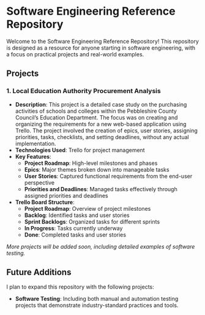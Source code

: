 # Software Engineering Reference Repository

Welcome to the Software Engineering Reference Repository! This repository is designed as a resource for anyone starting in software engineering, with a focus on practical projects and real-world examples.

## Projects

### 1. **Local Education Authority Procurement Analysis**
   - **Description**: This project is a detailed case study on the purchasing activities of schools and colleges within the Pebbleshire County Council’s Education Department. The focus was on creating and organizing the requirements for a new web-based application using Trello. The project involved the creation of epics, user stories, assigning priorities, tasks, checklists, and setting deadlines, without any actual implementation.
   - **Technologies Used**: Trello for project management
   - **Key Features**:
     - **Project Roadmap**: High-level milestones and phases
     - **Epics**: Major themes broken down into manageable tasks
     - **User Stories**: Captured functional requirements from the end-user perspective
     - **Priorities and Deadlines**: Managed tasks effectively through assigned priorities and deadlines
   - **Trello Board Structure**:
     - **Project Roadmap**: Overview of project milestones
     - **Backlog**: Identified tasks and user stories
     - **Sprint Backlogs**: Organized tasks for different sprints
     - **In Progress**: Tasks currently underway
     - **Done**: Completed tasks and user stories


*More projects will be added soon, including detailed examples of software testing.*

## Future Additions

I plan to expand this repository with the following projects:
- **Software Testing**: Including both manual and automation testing projects that demonstrate industry-standard practices and tools.

